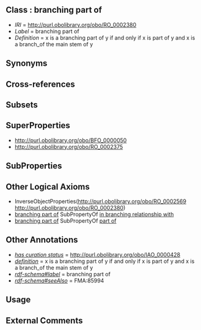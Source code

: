 
## Class : branching part of

 * *IRI* = http://purl.obolibrary.org/obo/RO_0002380
 * *Label* = branching part of
 * *Definition* = x is a branching part of y if and only if x is part of y and x is a branch_of the main stem of y

## Synonyms


## Cross-references


## Subsets


## SuperProperties

 * <http://purl.obolibrary.org/obo/BFO_0000050>
 * <http://purl.obolibrary.org/obo/RO_0002375>

## SubProperties


## Other Logical Axioms

 * InverseObjectProperties(<http://purl.obolibrary.org/obo/RO_0002569> <http://purl.obolibrary.org/obo/RO_0002380>)
 * [branching part of](../../RO/80/RO_0002380.md) SubPropertyOf [in branching relationship with](../../RO/75/RO_0002375.md)
 * [branching part of](../../RO/80/RO_0002380.md) SubPropertyOf [part of](../../BFO/50/BFO_0000050.md)

## Other Annotations

 * *[has curation status](../../IAO/14/IAO_0000114.md)* = http://purl.obolibrary.org/obo/IAO_0000428
 * *[definition](../../IAO/15/IAO_0000115.md)* = x is a branching part of y if and only if x is part of y and x is a branch_of the main stem of y
 * *[rdf-schema#label](../../el/rdf-schema#label.md)* = branching part of
 * *[rdf-schema#seeAlso](../../so/rdf-schema#seeAlso.md)* = FMA:85994

## Usage


## External Comments

